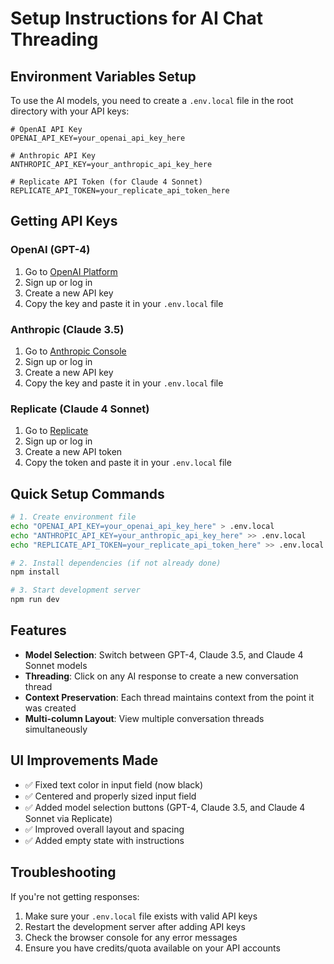 # Setup Instructions for AI Chat Threading

## Environment Variables Setup

To use the AI models, you need to create a `.env.local` file in the root directory with your API keys:

```env
# OpenAI API Key
OPENAI_API_KEY=your_openai_api_key_here

# Anthropic API Key  
ANTHROPIC_API_KEY=your_anthropic_api_key_here

# Replicate API Token (for Claude 4 Sonnet)
REPLICATE_API_TOKEN=your_replicate_api_token_here
```

## Getting API Keys

### OpenAI (GPT-4)
1. Go to [OpenAI Platform](https://platform.openai.com/api-keys)
2. Sign up or log in
3. Create a new API key
4. Copy the key and paste it in your `.env.local` file

### Anthropic (Claude 3.5)
1. Go to [Anthropic Console](https://console.anthropic.com/)
2. Sign up or log in
3. Create a new API key
4. Copy the key and paste it in your `.env.local` file

### Replicate (Claude 4 Sonnet)
1. Go to [Replicate](https://replicate.com/account/api-tokens)
2. Sign up or log in
3. Create a new API token
4. Copy the token and paste it in your `.env.local` file

## Quick Setup Commands

```bash
# 1. Create environment file
echo "OPENAI_API_KEY=your_openai_api_key_here" > .env.local
echo "ANTHROPIC_API_KEY=your_anthropic_api_key_here" >> .env.local
echo "REPLICATE_API_TOKEN=your_replicate_api_token_here" >> .env.local

# 2. Install dependencies (if not already done)
npm install

# 3. Start development server
npm run dev
```

## Features

- **Model Selection**: Switch between GPT-4, Claude 3.5, and Claude 4 Sonnet models
- **Threading**: Click on any AI response to create a new conversation thread
- **Context Preservation**: Each thread maintains context from the point it was created
- **Multi-column Layout**: View multiple conversation threads simultaneously

## UI Improvements Made

- ✅ Fixed text color in input field (now black)
- ✅ Centered and properly sized input field
- ✅ Added model selection buttons (GPT-4, Claude 3.5, and Claude 4 Sonnet via Replicate)
- ✅ Improved overall layout and spacing
- ✅ Added empty state with instructions

## Troubleshooting

If you're not getting responses:
1. Make sure your `.env.local` file exists with valid API keys
2. Restart the development server after adding API keys
3. Check the browser console for any error messages
4. Ensure you have credits/quota available on your API accounts 